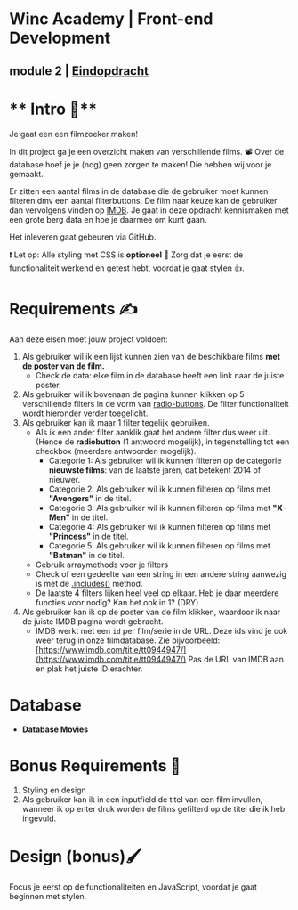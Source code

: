 
# Winc Academy | Front-end Development
## module 2 | [Eindopdracht](https://winc-movie-finder.netlify.app/)
# ** Intro 💬**

Je gaat een een filmzoeker maken!

In dit project ga je een overzicht maken van verschillende films. 📽️
Over de database hoef je je (nog) geen zorgen te maken! Die hebben wij voor je gemaakt.

Er zitten een aantal films in de database die de gebruiker moet kunnen filteren dmv een aantal filterbuttons. De film naar keuze kan de gebruiker dan vervolgens vinden op [IMDB](https://www.imdb.com/). Je gaat in deze opdracht kennismaken met een grote berg data en hoe je daarmee om kunt gaan.

Het inleveren gaat gebeuren via GitHub.

❗ Let op: Alle styling met CSS is **optioneel 🚀**
Zorg dat je eerst de functionaliteit werkend en getest hebt, voordat je gaat stylen 👍.

# **Requirements  ✍️**

Aan deze eisen moet jouw project voldoen:

1. Als gebruiker wil ik een lijst kunnen zien van de beschikbare films **met de poster van de film.**
    - Check de data: elke film in de database heeft een link naar de juiste poster.
2. Als gebruiker wil ik bovenaan de pagina kunnen klikken op 5 verschillende filters in de vorm van [radio-buttons](https://www.w3schools.com/jsref/prop_radio_checked.asp). De filter functionaliteit wordt hieronder verder toegelicht.
3. Als gebruiker kan ik maar 1 filter tegelijk gebruiken.
    - Als ik een ander filter aanklik gaat het andere filter dus weer uit.
    (Hence de **radiobutton** (1 antwoord mogelijk), in tegenstelling tot een checkbox (meerdere antwoorden mogelijk).
        - Categorie 1: Als gebruiker wil ik kunnen filteren op de categorie **nieuwste films**: van de laatste jaren, dat betekent 2014 of nieuwer.
        - Categorie 2: Als gebruiker wil ik kunnen filteren op films met **"Avengers"** in de titel.
        - Categorie 3: Als gebruiker wil ik kunnen filteren op films met **"X-Men"** in de titel.
        - Categorie 4: Als gebruiker wil ik kunnen filteren op films met **"Princess"** in de titel.
        - Categorie 5: Als gebruiker wil ik kunnen filteren op films met **"Batman"** in de titel.
    - Gebruik arraymethods voor je filters
    - Check of een gedeelte van een string in een andere string aanwezig is met de [.includes()](https://www.w3schools.com/jsref/jsref_includes.asp) method.
    - De laatste 4 filters lijken heel veel op elkaar. Heb je daar meerdere functies voor nodig? Kan het ook in 1? (DRY)
4. Als gebruiker kan ik op de poster van de film klikken, waardoor ik naar de juiste IMDB pagina wordt gebracht.
    - IMDB werkt met een `id` per film/serie in de URL. Deze ids vind je ook weer terug in onze filmdatabase. Zie bijvoorbeeld: [https://www.imdb.com/title/tt0944947/](https://www.imdb.com/title/tt0944947/)
    Pas de URL van IMDB aan en plak het juiste ID erachter.

# Database

- **Database Movies**

# **Bonus Requirements  🚀**

1. Styling en design
2. Als gebruiker kan ik in een inputfield de titel van een film invullen, wanneer ik op enter druk worden de films gefilterd op de titel die ik heb ingevuld.

# Design (bonus)🖌️

Focus je eerst op de functionaliteiten en JavaScript, voordat je gaat beginnen met stylen.
